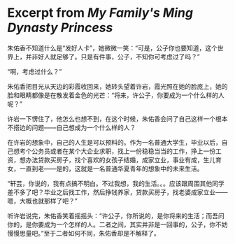 # Excerpt from *My Family's Ming Dynasty Princess*

朱佑香不知道什么是“发好人卡”，她微微一笑：“可是，公子你也要知道，这个世界上，并非好人就足够了。只是有件事，公子，不知你可考虑过了吗？”

“啊，考虑过什么？”

朱佑香把目光从天边的彩霞收回来，她转头望着许岩，霞光照在她的脸庞上，她的脸和眼睛都像是在散发着金色的光芒：“将来，许公子，你要成为一个什么样的人呢？”

许岩一下愣住了，他怎么也想不到，在这个时候，朱佑香会问了自己这样一个根本不搭边的问题——自己想成为一个什么样的人？

在许岩的想象中，自己的人生是可以预料的。作为一名普通大学生，毕业以后，自己想考个公务员或者在某个大企业求职，找上一份稳稳当当的工作，挣上一份工资，想办法贷款买房子，找个喜欢的女孩子结婚，成家立业，事业有成，生儿育女，一直到老——是的，这就是一名普通华夏青年的想象中的未来生活。

“轩芸，你说的，我有点搞不明白。不过我想，我的生活。。。应该跟周围其他同学差不多了吧？毕业之后找工作，然后挣钱养家，贷款买房子，找老婆成家立业——嗯，大概也就那样了吧？”

听许岩说完，朱佑香笑着摇摇头：“许公子，你所说的，是你将来的生活；而吾问你的，是你要成为一个怎样的人。二者之间，其实并非是一回事的，公子，你不妨慢慢思量吧。”至于二者如何不同，朱佑香却是不解释了。